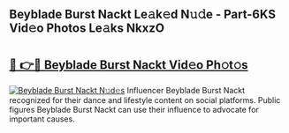 ## Beyblade Burst Nackt Le𝚊k𝚎d N𝚞𝚍e - Part-6KS Vid𝚎o Photos Le𝚊ks NkxzO

# <h2><a href="http://fb2mqg.evod.top/?m=Beyblade+Burst+Nackt">🔗 👉🔴 Beyblade Burst Nackt Vid𝚎o Ph𝚘t𝚘s</a></h2>

[![Beyblade Burst Nackt N𝚞d𝚎s](https://i.imgur.com/8V9OHl7.gif)](http://fb2mqg.evod.top/?m=Beyblade+Burst+Nackt)
Influencer Beyblade Burst Nackt recognized for their dance and lifestyle content on social platforms. Public figures Beyblade Burst Nackt can use their influence to advocate for important causes. 
